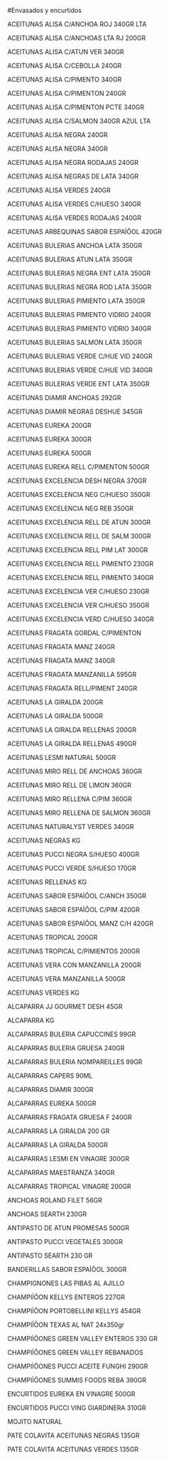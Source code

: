#Envasados y encurtidos

ACEITUNAS ALISA C/ANCHOA ROJ 340GR LTA

ACEITUNAS ALISA C/ANCHOAS LTA RJ 200GR

ACEITUNAS ALISA C/ATUN VER 340GR

ACEITUNAS ALISA C/CEBOLLA 240GR

ACEITUNAS ALISA C/PIMENTO 340GR

ACEITUNAS ALISA C/PIMENTON 240GR

ACEITUNAS ALISA C/PIMENTON PCTE 340GR

ACEITUNAS ALISA C/SALMON 340GR AZUL LTA

ACEITUNAS ALISA NEGRA 240GR

ACEITUNAS ALISA NEGRA 340GR

ACEITUNAS ALISA NEGRA RODAJAS 240GR

ACEITUNAS ALISA NEGRAS DE LATA 340GR

ACEITUNAS ALISA VERDES 240GR

ACEITUNAS ALISA VERDES C/HUESO 340GR

ACEITUNAS ALISA VERDES RODAJAS 240GR

ACEITUNAS ARBEQUINAS SABOR ESPAÌÔOL 420GR

ACEITUNAS BULERIAS ANCHOA LATA 350GR

ACEITUNAS BULERIAS ATUN LATA 350GR

ACEITUNAS BULERIAS NEGRA ENT LATA 350GR

ACEITUNAS BULERIAS NEGRA ROD LATA 350GR

ACEITUNAS BULERIAS PIMIENTO LATA 350GR

ACEITUNAS BULERIAS PIMIENTO VIDRIO 240GR

ACEITUNAS BULERIAS PIMIENTO VIDRIO 340GR

ACEITUNAS BULERIAS SALMON LATA 350GR

ACEITUNAS BULERIAS VERDE C/HUE VID 240GR

ACEITUNAS BULERIAS VERDE C/HUE VID 340GR

ACEITUNAS BULERIAS VERDE ENT LATA 350GR

ACEITUNAS DIAMIR ANCHOAS 292GR

ACEITUNAS DIAMIR NEGRAS DESHUE 345GR

ACEITUNAS EUREKA 200GR

ACEITUNAS EUREKA 300GR

ACEITUNAS EUREKA 500GR

ACEITUNAS EUREKA RELL C/PIMENTON 500GR

ACEITUNAS EXCELENCIA DESH NEGRA 370GR

ACEITUNAS EXCELENCIA NEG C/HUESO 350GR

ACEITUNAS EXCELENCIA NEG REB 350GR

ACEITUNAS EXCELENCIA RELL DE ATUN 300GR

ACEITUNAS EXCELENCIA RELL DE SALM 300GR

ACEITUNAS EXCELENCIA RELL PIM LAT 300GR

ACEITUNAS EXCELENCIA RELL PIMIENTO 230GR

ACEITUNAS EXCELENCIA RELL PIMIENTO 340GR

ACEITUNAS EXCELENCIA VER C/HUESO 230GR

ACEITUNAS EXCELENCIA VER C/HUESO 350GR

ACEITUNAS EXCELENCIA VERD C/HUESO 340GR

ACEITUNAS FRAGATA GORDAL C/PIMENTON

ACEITUNAS FRAGATA MANZ 240GR

ACEITUNAS FRAGATA MANZ 340GR

ACEITUNAS FRAGATA MANZANILLA 595GR

ACEITUNAS FRAGATA RELL/PIMENT 240GR

ACEITUNAS LA GIRALDA 200GR

ACEITUNAS LA GIRALDA 500GR

ACEITUNAS LA GIRALDA RELLENAS 200GR

ACEITUNAS LA GIRALDA RELLENAS 490GR

ACEITUNAS LESMI NATURAL 500GR

ACEITUNAS MIRO RELL DE ANCHOAS 360GR

ACEITUNAS MIRO RELL DE LIMON 360GR

ACEITUNAS MIRO RELLENA C/PIM 360GR

ACEITUNAS MIRO RELLENA DE SALMON 360GR

ACEITUNAS NATURALYST VERDES 340GR

ACEITUNAS NEGRAS KG

ACEITUNAS PUCCI NEGRA S/HUESO 400GR

ACEITUNAS PUCCI VERDE S/HUESO 170GR

ACEITUNAS RELLENAS KG

ACEITUNAS SABOR ESPAÌÔOL C/ANCH 350GR

ACEITUNAS SABOR ESPAÌÔOL C/PIM 420GR

ACEITUNAS SABOR ESPAÌÔOL MANZ C/H 420GR

ACEITUNAS TROPICAL 200GR

ACEITUNAS TROPICAL C/PIMIENTOS 200GR

ACEITUNAS VERA CON MANZANILLA 200GR

ACEITUNAS VERA MANZANILLA 500GR

ACEITUNAS VERDES KG

ALCAPARRA JJ GOURMET DESH 45GR

ALCAPARRA KG

ALCAPARRAS BULERIA CAPUCCINES 99GR

ALCAPARRAS BULERIA GRUESA 240GR

ALCAPARRAS BULERIA NOMPAREILLES 99GR

ALCAPARRAS CAPERS 90ML

ALCAPARRAS DIAMIR 300GR

ALCAPARRAS EUREKA 500GR

ALCAPARRAS FRAGATA GRUESA F 240GR

ALCAPARRAS LA GIRALDA 200 GR

ALCAPARRAS LA GIRALDA 500GR

ALCAPARRAS LESMI EN VINAGRE 300GR

ALCAPARRAS MAESTRANZA 340GR

ALCAPARRAS TROPICAL VINAGRE 200GR

ANCHOAS ROLAND FILET 56GR

ANCHOAS SEARTH 230GR

ANTIPASTO DE ATUN PROMESAS 500GR

ANTIPASTO PUCCI VEGETALES 300GR

ANTIPASTO SEARTH 230 GR

BANDERILLAS SABOR ESPAÌÔOL 300GR

CHAMPIGNONES LAS PIBAS AL AJILLO

CHAMPIÌÔON KELLYS ENTEROS 227GR

CHAMPIÌÔON PORTOBELLINI KELLYS 454GR

CHAMPIÌÔON TEXAS AL NAT 24x350gr

CHAMPIÌÔONES GREEN VALLEY ENTEROS 330 GR

CHAMPIÌÔONES GREEN VALLEY REBANADOS

CHAMPIÌÔONES PUCCI ACEITE FUNGHI 290GR

CHAMPIÌÔONES SUMMIS FOODS REBA 390GR

ENCURTIDOS EUREKA EN VINAGRE 500GR

ENCURTIDOS PUCCI VING GIARDINERA 310GR

MOJITO NATURAL

PATE COLAVITA ACEITUNAS NEGRAS 135GR

PATE COLAVITA ACEITUNAS VERDES 135GR

